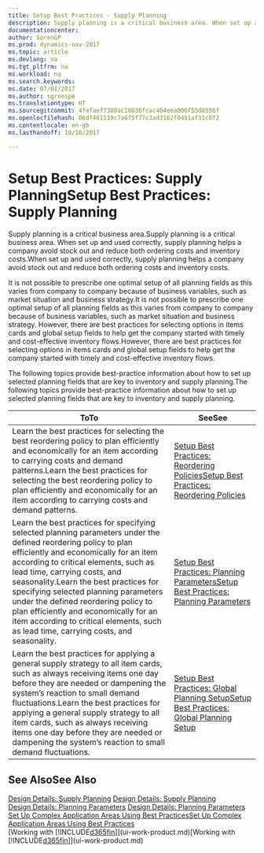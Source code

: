 ```yaml
---
title: Setup Best Practices - Supply Planning
description: Supply planning is a critical business area. When set up and used correctly, supply planning helps a company avoid stock out and reduce both ordering costs and inventory costs.
documentationcenter: 
author: SorenGP
ms.prod: dynamics-nav-2017
ms.topic: article
ms.devlang: na
ms.tgt_pltfrm: na
ms.workload: na
ms.search.keywords: 
ms.date: 07/01/2017
ms.author: sgroespe
ms.translationtype: HT
ms.sourcegitcommit: 4fefaef7380ac10836fcac404eea006f55d8556f
ms.openlocfilehash: 06df461119c7a6f5f77c3ad3162f0451af31c8f2
ms.contentlocale: en-gb
ms.lasthandoff: 10/16/2017

---
```

# <a name="setup-best-practices-supply-planning"></a><span data-ttu-id="8a9c7-104">Setup Best Practices: Supply Planning</span><span class="sxs-lookup"><span data-stu-id="8a9c7-104">Setup Best Practices: Supply Planning</span></span>
<span data-ttu-id="8a9c7-105">Supply planning is a critical business area.</span><span class="sxs-lookup"><span data-stu-id="8a9c7-105">Supply planning is a critical business area.</span></span> <span data-ttu-id="8a9c7-106">When set up and used correctly, supply planning helps a company avoid stock out and reduce both ordering costs and inventory costs.</span><span class="sxs-lookup"><span data-stu-id="8a9c7-106">When set up and used correctly, supply planning helps a company avoid stock out and reduce both ordering costs and inventory costs.</span></span>  

 <span data-ttu-id="8a9c7-107">It is not possible to prescribe one optimal setup of all planning fields as this varies from company to company because of business variables, such as market situation and business strategy.</span><span class="sxs-lookup"><span data-stu-id="8a9c7-107">It is not possible to prescribe one optimal setup of all planning fields as this varies from company to company because of business variables, such as market situation and business strategy.</span></span> <span data-ttu-id="8a9c7-108">However, there are best practices for selecting options in items cards and global setup fields to help get the company started with timely and cost-effective inventory flows.</span><span class="sxs-lookup"><span data-stu-id="8a9c7-108">However, there are best practices for selecting options in items cards and global setup fields to help get the company started with timely and cost-effective inventory flows.</span></span>  

 <span data-ttu-id="8a9c7-109">The following topics provide best-practice information about how to set up selected planning fields that are key to inventory and supply planning.</span><span class="sxs-lookup"><span data-stu-id="8a9c7-109">The following topics provide best-practice information about how to set up selected planning fields that are key to inventory and supply planning.</span></span>  

|<span data-ttu-id="8a9c7-110">**To**</span><span class="sxs-lookup"><span data-stu-id="8a9c7-110">**To**</span></span>|<span data-ttu-id="8a9c7-111">**See**</span><span class="sxs-lookup"><span data-stu-id="8a9c7-111">**See**</span></span>|  
|------------|-------------|  
|<span data-ttu-id="8a9c7-112">Learn the best practices for selecting the best reordering policy to plan efficiently and economically for an item according to carrying costs and demand patterns.</span><span class="sxs-lookup"><span data-stu-id="8a9c7-112">Learn the best practices for selecting the best reordering policy to plan efficiently and economically for an item according to carrying costs and demand patterns.</span></span>|[<span data-ttu-id="8a9c7-113">Setup Best Practices: Reordering Policies</span><span class="sxs-lookup"><span data-stu-id="8a9c7-113">Setup Best Practices: Reordering Policies</span></span>](setup-best-practices-reordering-policies.md)|  
|<span data-ttu-id="8a9c7-114">Learn the best practices for specifying selected planning parameters under the defined reordering policy to plan efficiently and economically for an item according to critical elements, such as lead time, carrying costs, and seasonality.</span><span class="sxs-lookup"><span data-stu-id="8a9c7-114">Learn the best practices for specifying selected planning parameters under the defined reordering policy to plan efficiently and economically for an item according to critical elements, such as lead time, carrying costs, and seasonality.</span></span>|[<span data-ttu-id="8a9c7-115">Setup Best Practices: Planning Parameters</span><span class="sxs-lookup"><span data-stu-id="8a9c7-115">Setup Best Practices: Planning Parameters</span></span>](setup-best-practices-planning-parameters.md)|  
|<span data-ttu-id="8a9c7-116">Learn the best practices for applying a general supply strategy to all item cards, such as always receiving items one day before they are needed or dampening the system’s reaction to small demand fluctuations.</span><span class="sxs-lookup"><span data-stu-id="8a9c7-116">Learn the best practices for applying a general supply strategy to all item cards, such as always receiving items one day before they are needed or dampening the system’s reaction to small demand fluctuations.</span></span>|[<span data-ttu-id="8a9c7-117">Setup Best Practices: Global Planning Setup</span><span class="sxs-lookup"><span data-stu-id="8a9c7-117">Setup Best Practices: Global Planning Setup</span></span>](setup-best-practices-global-planning-setup.md)|  

## <a name="see-also"></a><span data-ttu-id="8a9c7-118">See Also</span><span class="sxs-lookup"><span data-stu-id="8a9c7-118">See Also</span></span>  
 <span data-ttu-id="8a9c7-119">[Design Details: Supply Planning](design-details-supply-planning.md) </span><span class="sxs-lookup"><span data-stu-id="8a9c7-119">[Design Details: Supply Planning](design-details-supply-planning.md) </span></span>  
 <span data-ttu-id="8a9c7-120">[Design Details: Planning Parameters](design-details-planning-parameters.md) </span><span class="sxs-lookup"><span data-stu-id="8a9c7-120">[Design Details: Planning Parameters](design-details-planning-parameters.md) </span></span>  
 [<span data-ttu-id="8a9c7-121">Set Up Complex Application Areas Using Best Practices</span><span class="sxs-lookup"><span data-stu-id="8a9c7-121">Set Up Complex Application Areas Using Best Practices</span></span>](set-up-complex-application-areas-using-best-practices.md)  
 <span data-ttu-id="8a9c7-122">[Working with [!INCLUDE[d365fin](includes/d365fin_md.md)]](ui-work-product.md)</span><span class="sxs-lookup"><span data-stu-id="8a9c7-122">[Working with [!INCLUDE[d365fin](includes/d365fin_md.md)]](ui-work-product.md)</span></span>

